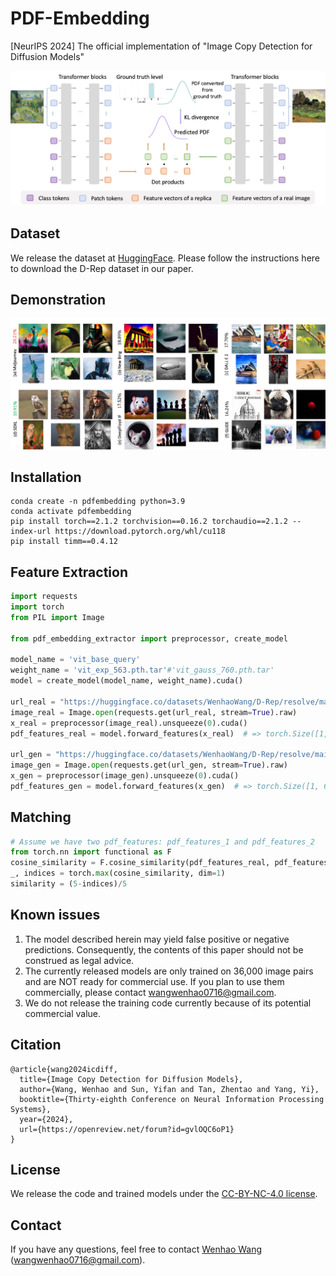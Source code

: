 # PDF-Embedding
[NeurIPS 2024] The official implementation of "Image Copy Detection for Diffusion Models"

![image](https://github.com/WangWenhao0716/PDF-Embedding/blob/main/PDF-Embedding.jpg)


## Dataset

We release the dataset at [HuggingFace](https://huggingface.co/datasets/WenhaoWang/D-Rep). Please follow the instructions here to download the D-Rep dataset in our paper.


## Demonstration

![image](https://github.com/WangWenhao0716/PDF-Embedding/blob/main/match.jpg)


## Installation
```
conda create -n pdfembedding python=3.9
conda activate pdfembedding
pip install torch==2.1.2 torchvision==0.16.2 torchaudio==2.1.2 --index-url https://download.pytorch.org/whl/cu118
pip install timm==0.4.12
```

## Feature Extraction

```python
import requests
import torch
from PIL import Image

from pdf_embedding_extractor import preprocessor, create_model

model_name = 'vit_base_query'
weight_name = 'vit_exp_563.pth.tar'#'vit_gauss_760.pth.tar'
model = create_model(model_name, weight_name).cuda()

url_real = "https://huggingface.co/datasets/WenhaoWang/D-Rep/resolve/main/Irises_real.jpg"
image_real = Image.open(requests.get(url_real, stream=True).raw)
x_real = preprocessor(image_real).unsqueeze(0).cuda()
pdf_features_real = model.forward_features(x_real)  # => torch.Size([1, 6, 768])

url_gen = "https://huggingface.co/datasets/WenhaoWang/D-Rep/resolve/main/Irises_gen.jpg"
image_gen = Image.open(requests.get(url_gen, stream=True).raw)
x_gen = preprocessor(image_gen).unsqueeze(0).cuda()
pdf_features_gen = model.forward_features(x_gen)  # => torch.Size([1, 6, 768])
```

## Matching

```python
# Assume we have two pdf_features: pdf_features_1 and pdf_features_2   => torch.Size([1, 6, 768])
from torch.nn import functional as F
cosine_similarity = F.cosine_similarity(pdf_features_real, pdf_features_gen, dim=2) # => torch.Size([1, 6])
_, indices = torch.max(cosine_similarity, dim=1)
similarity = (5-indices)/5
```


## Known issues

1. The model described herein may yield false positive or negative predictions. Consequently, the contents of this paper should not be construed as legal advice.
2. The currently released models are only trained on 36,000 image pairs and are NOT ready for commercial use. If you plan to use them commercially, please contact wangwenhao0716@gmail.com.
3. We do not release the training code currently because of its potential commercial value.

## Citation
```
@article{wang2024icdiff,
  title={Image Copy Detection for Diffusion Models},
  author={Wang, Wenhao and Sun, Yifan and Tan, Zhentao and Yang, Yi},
  booktitle={Thirty-eighth Conference on Neural Information Processing Systems},
  year={2024},
  url={https://openreview.net/forum?id=gvlOQC6oP1}
}

```

## License

We release the code and trained models under the [CC-BY-NC-4.0 license](https://creativecommons.org/licenses/by-nc/4.0/deed.en). 

## Contact

If you have any questions, feel free to contact [Wenhao Wang](https://wangwenhao0716.github.io/) (wangwenhao0716@gmail.com).




